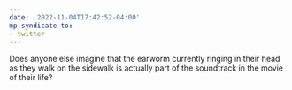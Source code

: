 ```yaml
---
date: '2022-11-04T17:42:52-04:00'
mp-syndicate-to:
- twitter
---
```


Does anyone else imagine that the earworm currently ringing in their head as they walk on the sidewalk is actually part of the soundtrack in the movie of their life?